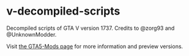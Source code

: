 # v-decompiled-scripts

Decompiled scripts of GTA V version 1737.
Credits to @zorg93 and @UnknownModder.

Visit [the GTA5-Mods page](https://www.gta5-mods.com/tools/v1290-decompiled-scripts-rootcause) for more information and preview versions.